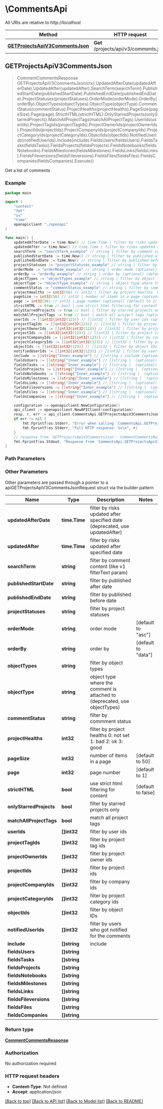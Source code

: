 # \CommentsApi

All URIs are relative to *http://localhost*

Method | HTTP request | Description
------------- | ------------- | -------------
[**GETProjectsApiV3CommentsJson**](CommentsApi.md#GETProjectsApiV3CommentsJson) | **Get** /projects/api/v3/comments.json | Get a list of comments



## GETProjectsApiV3CommentsJson

> CommentCommentsResponse GETProjectsApiV3CommentsJson(ctx).UpdatedAfterDate(updatedAfterDate).UpdatedAfter(updatedAfter).SearchTerm(searchTerm).PublishedStartDate(publishedStartDate).PublishedEndDate(publishedEndDate).ProjectStatuses(projectStatuses).OrderMode(orderMode).OrderBy(orderBy).ObjectTypes(objectTypes).ObjectType(objectType).CommentStatus(commentStatus).ProjectHealths(projectHealths).PageSize(pageSize).Page(page).StrictHTML(strictHTML).OnlyStarredProjects(onlyStarredProjects).MatchAllProjectTags(matchAllProjectTags).UserIds(userIds).ProjectTagIds(projectTagIds).ProjectOwnerIds(projectOwnerIds).ProjectIds(projectIds).ProjectCompanyIds(projectCompanyIds).ProjectCategoryIds(projectCategoryIds).ObjectIds(objectIds).NotifiedUserIds(notifiedUserIds).Include(include).FieldsUsers(fieldsUsers).FieldsTasks(fieldsTasks).FieldsProjects(fieldsProjects).FieldsNotebooks(fieldsNotebooks).FieldsMilestones(fieldsMilestones).FieldsLinks(fieldsLinks).FieldsFileversions(fieldsFileversions).FieldsFiles(fieldsFiles).FieldsCompanies(fieldsCompanies).Execute()

Get a list of comments

### Example

```go
package main

import (
    "context"
    "fmt"
    "os"
    "time"
    openapiclient "./openapi"
)

func main() {
    updatedAfterDate := time.Now() // time.Time | filter by risks updated after specified date (deprecated, use updatedAfter) (optional)
    updatedAfter := time.Now() // time.Time | filter by risks updated after specified date (optional)
    searchTerm := "searchTerm_example" // string | filter by comment content (like v1 filterText param) (optional)
    publishedStartDate := time.Now() // string | filter by published after date (optional)
    publishedEndDate := time.Now() // string | filter by published before date (optional)
    projectStatuses := "projectStatuses_example" // string | filter by project statuses (optional)
    orderMode := "orderMode_example" // string | order mode (optional) (default to "asc")
    orderBy := "orderBy_example" // string | order by (optional) (default to "data")
    objectTypes := "objectTypes_example" // string | filter by object types (optional)
    objectType := "objectType_example" // string | object type where the comment is attached to (deprecated, use objectTypes) (optional)
    commentStatus := "commentStatus_example" // string | filter by commment status (optional)
    projectHealths := int32(56) // int32 | filter by project healths  0: not set 1: bad 2: ok 3: good (optional)
    pageSize := int32(56) // int32 | number of items in a page (optional) (default to 50)
    page := int32(56) // int32 | page number (optional) (default to 1)
    strictHTML := true // bool | use strict html filtering for content (optional) (default to false)
    onlyStarredProjects := true // bool | filter by starred projects only (optional)
    matchAllProjectTags := true // bool | match all project tags (optional)
    userIds := []int32{int32(123)} // []int32 | filter by user ids (optional)
    projectTagIds := []int32{int32(123)} // []int32 | filter by project tag ids (optional)
    projectOwnerIds := []int32{int32(123)} // []int32 | filter by project owner ids (optional)
    projectIds := []int32{int32(123)} // []int32 | filter by project ids (optional)
    projectCompanyIds := []int32{int32(123)} // []int32 | filter by company ids (optional)
    projectCategoryIds := []int32{int32(123)} // []int32 | filter by project category ids (optional)
    objectIds := []int32{int32(123)} // []int32 | filter by object IDs (optional)
    notifiedUserIds := []int32{int32(123)} // []int32 | filter by users who got notified for the comments (optional)
    include := []string{"Inner_example"} // []string | include (optional)
    fieldsUsers := []string{"Inner_example"} // []string |  (optional)
    fieldsTasks := []string{"Inner_example"} // []string |  (optional)
    fieldsProjects := []string{"Inner_example"} // []string |  (optional)
    fieldsNotebooks := []string{"Inner_example"} // []string |  (optional)
    fieldsMilestones := []string{"Inner_example"} // []string |  (optional)
    fieldsLinks := []string{"Inner_example"} // []string |  (optional)
    fieldsFileversions := []string{"Inner_example"} // []string |  (optional)
    fieldsFiles := []string{"Inner_example"} // []string |  (optional)
    fieldsCompanies := []string{"Inner_example"} // []string |  (optional)

    configuration := openapiclient.NewConfiguration()
    api_client := openapiclient.NewAPIClient(configuration)
    resp, r, err := api_client.CommentsApi.GETProjectsApiV3CommentsJson(context.Background()).UpdatedAfterDate(updatedAfterDate).UpdatedAfter(updatedAfter).SearchTerm(searchTerm).PublishedStartDate(publishedStartDate).PublishedEndDate(publishedEndDate).ProjectStatuses(projectStatuses).OrderMode(orderMode).OrderBy(orderBy).ObjectTypes(objectTypes).ObjectType(objectType).CommentStatus(commentStatus).ProjectHealths(projectHealths).PageSize(pageSize).Page(page).StrictHTML(strictHTML).OnlyStarredProjects(onlyStarredProjects).MatchAllProjectTags(matchAllProjectTags).UserIds(userIds).ProjectTagIds(projectTagIds).ProjectOwnerIds(projectOwnerIds).ProjectIds(projectIds).ProjectCompanyIds(projectCompanyIds).ProjectCategoryIds(projectCategoryIds).ObjectIds(objectIds).NotifiedUserIds(notifiedUserIds).Include(include).FieldsUsers(fieldsUsers).FieldsTasks(fieldsTasks).FieldsProjects(fieldsProjects).FieldsNotebooks(fieldsNotebooks).FieldsMilestones(fieldsMilestones).FieldsLinks(fieldsLinks).FieldsFileversions(fieldsFileversions).FieldsFiles(fieldsFiles).FieldsCompanies(fieldsCompanies).Execute()
    if err != nil {
        fmt.Fprintf(os.Stderr, "Error when calling `CommentsApi.GETProjectsApiV3CommentsJson``: %v\n", err)
        fmt.Fprintf(os.Stderr, "Full HTTP response: %v\n", r)
    }
    // response from `GETProjectsApiV3CommentsJson`: CommentCommentsResponse
    fmt.Fprintf(os.Stdout, "Response from `CommentsApi.GETProjectsApiV3CommentsJson`: %v\n", resp)
}
```

### Path Parameters



### Other Parameters

Other parameters are passed through a pointer to a apiGETProjectsApiV3CommentsJsonRequest struct via the builder pattern


Name | Type | Description  | Notes
------------- | ------------- | ------------- | -------------
 **updatedAfterDate** | **time.Time** | filter by risks updated after specified date (deprecated, use updatedAfter) | 
 **updatedAfter** | **time.Time** | filter by risks updated after specified date | 
 **searchTerm** | **string** | filter by comment content (like v1 filterText param) | 
 **publishedStartDate** | **string** | filter by published after date | 
 **publishedEndDate** | **string** | filter by published before date | 
 **projectStatuses** | **string** | filter by project statuses | 
 **orderMode** | **string** | order mode | [default to &quot;asc&quot;]
 **orderBy** | **string** | order by | [default to &quot;data&quot;]
 **objectTypes** | **string** | filter by object types | 
 **objectType** | **string** | object type where the comment is attached to (deprecated, use objectTypes) | 
 **commentStatus** | **string** | filter by commment status | 
 **projectHealths** | **int32** | filter by project healths  0: not set 1: bad 2: ok 3: good | 
 **pageSize** | **int32** | number of items in a page | [default to 50]
 **page** | **int32** | page number | [default to 1]
 **strictHTML** | **bool** | use strict html filtering for content | [default to false]
 **onlyStarredProjects** | **bool** | filter by starred projects only | 
 **matchAllProjectTags** | **bool** | match all project tags | 
 **userIds** | **[]int32** | filter by user ids | 
 **projectTagIds** | **[]int32** | filter by project tag ids | 
 **projectOwnerIds** | **[]int32** | filter by project owner ids | 
 **projectIds** | **[]int32** | filter by project ids | 
 **projectCompanyIds** | **[]int32** | filter by company ids | 
 **projectCategoryIds** | **[]int32** | filter by project category ids | 
 **objectIds** | **[]int32** | filter by object IDs | 
 **notifiedUserIds** | **[]int32** | filter by users who got notified for the comments | 
 **include** | **[]string** | include | 
 **fieldsUsers** | **[]string** |  | 
 **fieldsTasks** | **[]string** |  | 
 **fieldsProjects** | **[]string** |  | 
 **fieldsNotebooks** | **[]string** |  | 
 **fieldsMilestones** | **[]string** |  | 
 **fieldsLinks** | **[]string** |  | 
 **fieldsFileversions** | **[]string** |  | 
 **fieldsFiles** | **[]string** |  | 
 **fieldsCompanies** | **[]string** |  | 

### Return type

[**CommentCommentsResponse**](comment.CommentsResponse.md)

### Authorization

No authorization required

### HTTP request headers

- **Content-Type**: Not defined
- **Accept**: application/json

[[Back to top]](#) [[Back to API list]](../README.md#documentation-for-api-endpoints)
[[Back to Model list]](../README.md#documentation-for-models)
[[Back to README]](../README.md)

